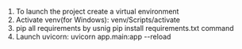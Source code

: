 1) To launch the project create a virtual environment
2) Activate venv(for Windows): venv/Scripts/activate 
3) pip all requirements by usnig pip install requirements.txt command
4) Launch uvicorn: uvicorn app.main:app --reload 
